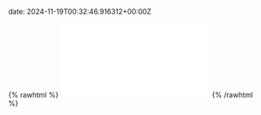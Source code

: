 date: 2024-11-19T00:32:46.916312+00:00Z


{% rawhtml %}
<embed src="./hidewall.io-http.html" type="text/html">
{% /rawhtml %}